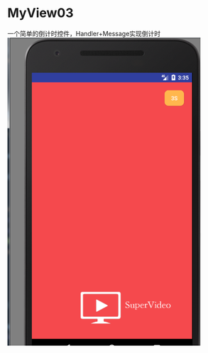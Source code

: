 # MyView03
一个简单的倒计时控件，Handler+Message实现倒计时
![](https://github.com/JingShan666/MyView03/raw/master/screenshots/abs.png)
